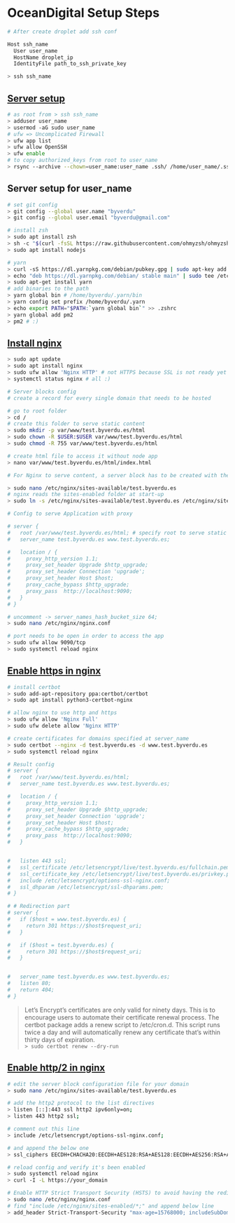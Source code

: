 # OceanDigital Setup Steps

```bash
# After create droplet add ssh conf

Host ssh_name
  User user_name
  HostName droplet_ip
  IdentityFile path_to_ssh_private_key

> ssh ssh_name
```

## [Server setup](https://www.digitalocean.com/community/tutorials/initial-server-setup-with-ubuntu-18-04)

```bash
# as root from > ssh ssh_name
> adduser user_name
> usermod -aG sudo user_name
# ufw => Uncomplicated Firewall
> ufw app list
> ufw allow OpenSSH
> ufw enable
# to copy authorized_keys from root to user_name
> rsync --archive --chown=user_name:user_name .ssh/ /home/user_name/.ssh
```

## Server setup for user_name

```bash
# set git config
> git config --global user.name "byverdu"
> git config --global user.email "byverdu@gmail.com"

# install zsh
> sudo apt install zsh
> sh -c "$(curl -fsSL https://raw.githubusercontent.com/ohmyzsh/ohmyzsh/master/tools/install.sh)"
> sudo apt install nodejs

# yarn
> curl -sS https://dl.yarnpkg.com/debian/pubkey.gpg | sudo apt-key add -
> echo "deb https://dl.yarnpkg.com/debian/ stable main" | sudo tee /etc/apt/sources.list.d/yarn.list
> sudo apt-get install yarn
# add binaries to the path
> yarn global bin # /home/byverdu/.yarn/bin
> yarn config set prefix /home/byverdu/.yarn
> echo export PATH="$PATH:`yarn global bin`" >> .zshrc
> yarn global add pm2
> pm2 # :)
```

## [Install nginx](https://www.digitalocean.com/community/tutorials/how-to-install-nginx-on-ubuntu-18-04)

```bash
> sudo apt update
> sudo apt install nginx
> sudo ufw allow 'Nginx HTTP' # not HTTPS because SSL is not ready yet
> systemctl status nginx # all :)

# Server blocks config
# create a record for every single domain that needs to be hosted

# go to root folder
> cd /
# create this folder to serve static content
> sudo mkdir -p var/www/test.byverdu.es/html
> sudo chown -R $USER:$USER var/www/test.byverdu.es/html
> sudo chmod -R 755 var/www/test.byverdu.es/html

# create html file to access it without node app
> nano var/www/test.byverdu.es/html/index.html

# For Nginx to serve content, a server block has to be created with the correct directives. Instead of modifying the default configuration create a new one

> sudo nano /etc/nginx/sites-available/test.byverdu.es
# nginx reads the sites-enabled folder at start-up
> sudo ln -s /etc/nginx/sites-available/test.byverdu.es /etc/nginx/sites-enabled

# Config to serve Application with proxy

# server {
#   root /var/www/test.byverdu.es/html; # specify root to serve static content
#   server_name test.byverdu.es www.test.byverdu.es;

#   location / {
#     proxy_http_version 1.1;
#     proxy_set_header Upgrade $http_upgrade;
#     proxy_set_header Connection 'upgrade';
#     proxy_set_header Host $host;
#     proxy_cache_bypass $http_upgrade;
#     proxy_pass  http://localhost:9090;
#   }
# }

# uncomment -> server_names_hash_bucket_size 64;
> sudo nano /etc/nginx/nginx.conf

# port needs to be open in order to access the app
> sudo ufw allow 9090/tcp
> sudo systemctl reload nginx
```

## [Enable https in nginx](https://www.digitalocean.com/community/tutorials/how-to-secure-nginx-with-let-s-encrypt-on-ubuntu-18-04)

```bash
# install certbot
> sudo add-apt-repository ppa:certbot/certbot
> sudo apt install python3-certbot-nginx

# allow nginx to use http and https
> sudo ufw allow 'Nginx Full'
> sudo ufw delete allow 'Nginx HTTP'

# create certificates for domains specified at server_name
> sudo certbot --nginx -d test.byverdu.es -d www.test.byverdu.es
> sudo systemctl reload nginx

# Result config
# server {
#   root /var/www/test.byverdu.es/html;
#   server_name test.byverdu.es www.test.byverdu.es;

#   location / {
#     proxy_http_version 1.1;
#     proxy_set_header Upgrade $http_upgrade;
#     proxy_set_header Connection 'upgrade';
#     proxy_set_header Host $host;
#     proxy_cache_bypass $http_upgrade;
#     proxy_pass  http://localhost:9090;
#   }


#   listen 443 ssl;
#   ssl_certificate /etc/letsencrypt/live/test.byverdu.es/fullchain.pem;
#   ssl_certificate_key /etc/letsencrypt/live/test.byverdu.es/privkey.pem;
#   include /etc/letsencrypt/options-ssl-nginx.conf;
#   ssl_dhparam /etc/letsencrypt/ssl-dhparams.pem;
# }

# # Redirection part
# server {
#   if ($host = www.test.byverdu.es) {
#     return 301 https://$host$request_uri;
#   }

#   if ($host = test.byverdu.es) {
#     return 301 https://$host$request_uri;
#   }


#   server_name test.byverdu.es www.test.byverdu.es;
#   listen 80;
#   return 404;
# }
```

> Let’s Encrypt’s certificates are only valid for ninety days. This is to encourage users to automate their certificate renewal process. The certbot package adds a renew script to /etc/cron.d. This script runs twice a day and will automatically renew any certificate that’s within thirty days of expiration.\
> `> sudo certbot renew --dry-run`

## [Enable http/2 in nginx](https://www.digitalocean.com/community/tutorials/how-to-set-up-nginx-with-http-2-support-on-ubuntu-18-04#step-1-%E2%80%94-enabling-http2-support)

```bash
# edit the server block configuration file for your domain
> sudo nano /etc/nginx/sites-available/test.byverdu.es

# add the http2 protocol to the list directives
> listen [::]:443 ssl http2 ipv6only=on;
> listen 443 http2 ssl;

# comment out this line
> include /etc/letsencrypt/options-ssl-nginx.conf;

# and append the below one
> ssl_ciphers EECDH+CHACHA20:EECDH+AES128:RSA+AES128:EECDH+AES256:RSA+AES256:EECDH+3DES:RSA+3DES:!MD5;

# reload config and verify it's been enabled
> sudo systemctl reload nginx
> curl -I -L https://your_domain

# Enable HTTP Strict Transport Security (HSTS) to avoid having the redirects from http to https
> sudo nano /etc/nginx/nginx.conf
# find "include /etc/nginx/sites-enabled/*;" and append below line
> add_header Strict-Transport-Security "max-age=15768000; includeSubDomains" always;
```

